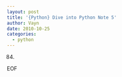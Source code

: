 ```yaml
---
layout: post
title: '{Python} Dive into Python Note 5'
author: Vayn
date: 2010-10-25
categories:
  - python
---
```


84) 

EOF